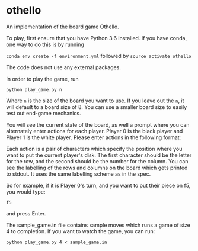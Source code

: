# othello
An implementation of the board game Othello.

To play, first ensure that you have Python 3.6 installed. If you have conda, one way to do this is by running

```conda env create -f environment.yml``` followed by ```source activate othello```

The code does not use any external packages.

In order to play the game, run

```python play_game.py n```

Where `n` is the size of the board you want to use. If you leave out the `n`, it will default to a board size of 8. You can use a smaller board size to easily test out end-game mechanics.

You will see the current state of the board, as well a prompt where you can alternately enter actions for each player. Player 0 is the black player and Player 1 is the white player. Please enter actions in the following format:

Each action is a pair of characters which specify the position where you want to put the current player's disk. The first character should be the letter for the row, and the second should be the number for the column. You can see the labelling of the rows and columns on the board which gets printed to stdout. It uses the same labelling scheme as in the spec.

So for example, if it is Player 0's turn, and you want to put their piece on f5, you would type:

```f5```

and press Enter.

The sample_game.in file contains sample moves which runs a game of size 4 to completion. If you want to watch the game, you can run:

```python play_game.py 4 < sample_game.in```